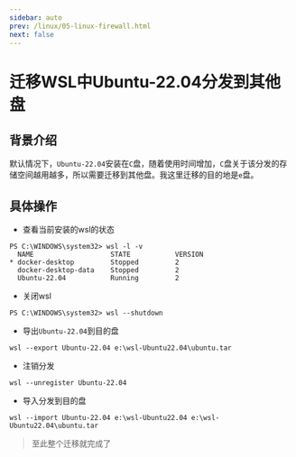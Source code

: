 ```yaml
---
sidebar: auto
prev: /linux/05-linux-firewall.html
next: false
---
```

# 迁移WSL中Ubuntu-22.04分发到其他盘
## 背景介绍
默认情况下，`Ubuntu-22.04`安装在`C`盘，随着使用时间增加，`C`盘关于该分发的存储空间越用越多，所以需要迁移到其他盘。我这里迁移的目的地是`e`盘。
## 具体操作
* 查看当前安装的wsl的状态
```shell
PS C:\WINDOWS\system32> wsl -l -v
  NAME                   STATE           VERSION
* docker-desktop         Stopped         2
  docker-desktop-data    Stopped         2
  Ubuntu-22.04           Running         2
```
* 关闭wsl
```shell
PS C:\WINDOWS\system32> wsl --shutdown
```
* 导出`Ubuntu-22.04`到目的盘
```shell
wsl --export Ubuntu-22.04 e:\wsl-Ubuntu22.04\ubuntu.tar
```
* 注销分发
```shell
wsl --unregister Ubuntu-22.04
```
* 导入分发到目的盘
```shell
wsl --import Ubuntu-22.04 e:\wsl-Ubuntu22.04 e:\wsl-Ubuntu22.04\ubuntu.tar
```
> 至此整个迁移就完成了